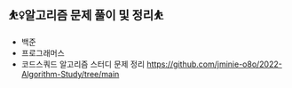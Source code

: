 ## ⛹️‍♀️알고리즘 문제 풀이 및 정리⛹️‍
- 백준
- 프로그래머스
- 코드스쿼드 알고리즘 스터디 문제 정리
https://github.com/jminie-o8o/2022-Algorithm-Study/tree/main
